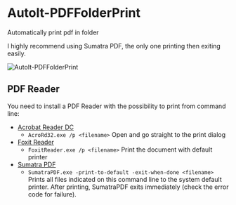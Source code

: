 # AutoIt-PDFFolderPrint

Automatically print pdf in folder

I highly recommend using Sumatra PDF, the only one printing then exiting easily.

![AutoIt-PDFFolderPrint](https://user-images.githubusercontent.com/7203617/122071424-02a64780-cdf7-11eb-8d85-f807a695b75b.png)

## PDF Reader

You need to install a PDF Reader with the possibility to print from command line:

- [Acrobat Reader DC](https://get.adobe.com/uk/reader/)
  - `AcroRd32.exe /p <filename>` Open and go straight to the print dialog
- [Foxit Reader](https://www.foxit.com/)
  - `FoxitReader.exe /p <filename>` Print the document with default printer
- [Sumatra PDF](https://www.sumatrapdfreader.org/)
  - `SumatraPDF.exe -print-to-default -exit-when-done <filename>` Prints all files indicated on this command line to the system default printer. After printing, SumatraPDF exits immediately (check the error code for failure).
